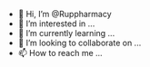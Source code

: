 - 👋 Hi, I’m @Ruppharmacy
- 👀 I’m interested in ...
- 🌱 I’m currently learning ...
- 💞️ I’m looking to collaborate on ...
- 📫 How to reach me ...

<!---
Ruppharmacy/Ruppharmacy is a ✨ special ✨ repository because its `README.md` (this file) appears on your GitHub profile.
You can click the Preview link to take a look at your changes.
--->
